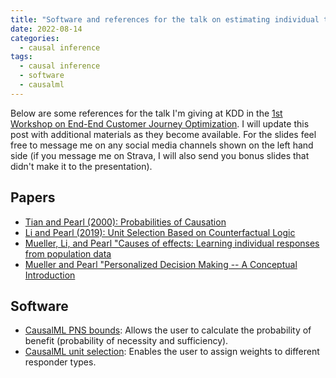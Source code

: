 ```yaml
---
title: "Software and references for the talk on estimating individual treatment effects at KDD 2022"
date: 2022-08-14
categories:
  - causal inference
tags:
  - causal inference
  - software
  - causalml
---
```


Below are some references for the talk I'm giving at KDD in the [1st Workshop on End-End Customer Journey Optimization](https://sites.google.com/view/user-journey-kdd/home). I will update this post with additional materials as they become available. For the slides feel free to message me on any social media channels shown on the left hand side (if you message me on Strava, I will also send you bonus slides that didn't make it to the presentation).

## Papers

* [Tian and Pearl (2000): Probabilities of Causation](https://arxiv.org/pdf/1301.3898.pdf)
* [Li and Pearl (2019): Unit Selection Based on Counterfactual Logic](https://www.ijcai.org/Proceedings/2019/0248.pdf)
* [Mueller, Li, and Pearl "Causes of effects: Learning individual responses from population data](https://arxiv.org/pdf/2104.13730.pdf)
* [Mueller and Pearl "Personalized Decision Making -- A Conceptual Introduction](https://ftp.cs.ucla.edu/pub/stat_ser/r513.pdf)

## Software

* [CausalML PNS bounds](https://github.com/uber/causalml/blob/master/causalml/optimize/pns.py): Allows the user to calculate the probability of benefit (probability of necessity and sufficiency).
* [CausalML unit selection](https://github.com/uber/causalml/blob/master/causalml/optimize/unit_selection.py): Enables the user to assign weights to different responder types.
